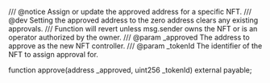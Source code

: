 /// @notice Assign or update the approved address for a specific NFT.
/// @dev Setting the approved address to the zero address clears any existing approvals.
/// Function will revert unless msg.sender owns the NFT or is an operator authorized by the owner.
/// @param _approved The address to approve as the new NFT controller.
/// @param _tokenId The identifier of the NFT to assign approval for.

function approve(address _approved, uint256 _tokenId) external payable;
